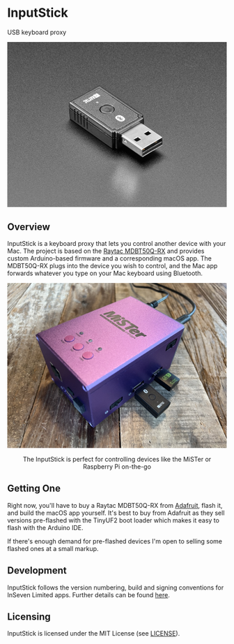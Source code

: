 # InputStick

USB keyboard proxy

![](images/nRF52840.jpg)

## Overview

InputStick is a keyboard proxy that lets you control another device with your Mac. The project is based on the [Raytac MDBT50Q-RX](https://www.raytac.com/product/ins.php?index_id=89) and provides custom Arduino-based firmware and a corresponding macOS app. The MDBT50Q-RX plugs into the device you wish to control, and the Mac app forwards whatever you type on your Mac keyboard using Bluetooth.

![InputStick plugged into a MiSTer](images/mister.jpg)

<p style="text-align: center">The InputStick is perfect for controlling devices like the MiSTer or Raspberry Pi on-the-go</p>

## Getting One

Right now, you'll have to buy a Raytac MDBT50Q-RX from [Adafruit](https://www.adafruit.com/product/5199), flash it, and build the macOS app yourself. It's best to buy from Adafruit as they sell versions pre-flashed with the TinyUF2 boot loader which makes it easy to flash with the Arduino IDE.

If there's enough demand for pre-flashed devices I'm open to selling some flashed ones at a small markup.

## Development

InputStick follows the version numbering, build and signing conventions for InSeven Limited apps. Further details can be found [here](https://github.com/inseven/build-documentation).

## Licensing

InputStick is licensed under the MIT License (see [LICENSE](https://github.com/inseven/inputstick/blob/main/LICENSE)).